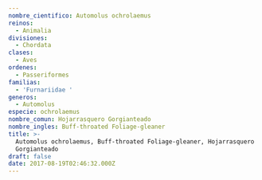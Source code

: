 ```yaml
---
nombre_cientifico: Automolus ochrolaemus
reinos:
  - Animalia
divisiones:
  - Chordata
clases:
  - Aves
ordenes:
  - Passeriformes
familias:
  - 'Furnariidae '
generos:
  - Automolus
especie: ochrolaemus
nombre_comun: Hojarrasquero Gorgianteado
nombre_ingles: Buff-throated Foliage-gleaner
title: >-
  Automolus ochrolaemus, Buff-throated Foliage-gleaner, Hojarrasquero
  Gorgianteado
draft: false
date: 2017-08-19T02:46:32.000Z
---
```


